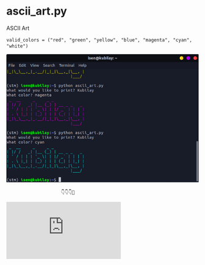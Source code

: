 # ascii_art.py
ASCII Art

	valid_colors = ("red", "green", "yellow", "blue", "magenta", "cyan", "white")

<p align="center">
  <img src="ss.png"width="600" />
</p>

						👇👇👇🤙

[![Run on Repl.it](https://repl.it/badge/github/isennkubilay/ascii_art.py)](https://repl.it/github/isennkubilay/ascii_art.py)
